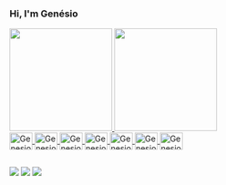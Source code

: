 ### Hi, I'm Genésio

<div>
  <a href="https://github.com/genesonio">
    <img height="180em" src="https://github-readme-stats.vercel.app/api?username=genesonio&show_icons=true&theme=omni&include_all_commits=true&count_private=true"/>
    <img height="180em" src="https://github-readme-stats.vercel.app/api/top-langs/?username=genesonio&layout=compact&langs_count=16&theme=omni" />
</div>

<div style="display: inline_block">
  <img align="center" alt="GenesioTS" height="30" width="40" src="https://cdn.jsdelivr.net/gh/devicons/devicon/icons/typescript/typescript-plain.svg" />
  <img align="center" alt="GenesioJS" height="30" width="40" src="https://cdn.jsdelivr.net/gh/devicons/devicon/icons/javascript/javascript-plain.svg" />
  <img align="center" alt="GenesioReact" height="30" width="40" src="https://cdn.jsdelivr.net/gh/devicons/devicon/icons/react/react-original.svg" />
  <img align="center" alt="GenesioNext" height="30" width="40" src="https://cdn.jsdelivr.net/gh/devicons/devicon/icons/nextjs/nextjs-original.svg" />
  <img align="center" alt="GenesioCSS" height="30" width="40" src="https://cdn.jsdelivr.net/gh/devicons/devicon/icons/css3/css3-plain.svg" />
  <img align="center" alt="GenesioHTML" height="30" width="40" src="https://cdn.jsdelivr.net/gh/devicons/devicon/icons/html5/html5-plain.svg" />
  <img align="center" alt="GenesioHTML" height="30" width="40" src="https://cdn.jsdelivr.net/gh/devicons/devicon/icons/tailwindcss/tailwindcss-plain.svg" />
</div>

##
  
<div style="display: inline_block">
  <a href="mailto:genesio.s.p.28@gmail.com" target="_blank"><img src="https://img.shields.io/badge/-Gmail-%23333?style=flat&logo=gmail&logoColor=white" /></a>
  <a hreft="https://www.linkedin.com/in/genesonio/" target="_blank"><img src="https://img.shields.io/badge/-LinkedIn-%230077B5?style=flat&logo=linkedin&logoColor=white" /></a>
  <a hreft="https://www.instagram.com/genesonio/" target="_blank"><img src="https://img.shields.io/badge/-Instagram-%23E4405F?style=flat&logo=instagram&logoColor=white" /></a>
</div>
